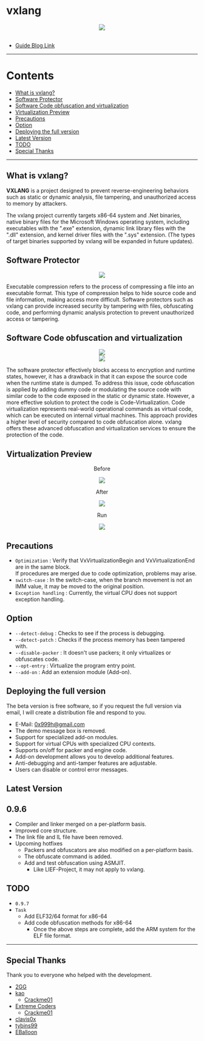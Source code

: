 # vxlang

<div align="center">
   <a href="https://vxlang.github.io/">
      <img src="https://vxlang.github.io/image/vxlang.gif" loop=infinite style="max-width: 100%; height: auto;" />
   </a>
</div>
<br>

- [Guide Blog Link](https://vxlang.github.io/)

---

# Contents

- [What is vxlang?](#What-is-vxlang?)
- [Software Protector](#Software-Protector)
- [Software Code obfuscation and virtualization](#Software-Code-obfuscation-and-virtualization)
- [Virtualization Preview](#Virtualization-Preview)
- [Precautions](#Precautions)
- [Option](#Option)
- [Deploying the full version](#Deploying-the-full-version)
- [Latest Version](#Latest-Version)
- [TODO](#TODO)
- [Special Thanks](#Special-Thanks)

---

## What is vxlang?

**VXLANG** is a project designed to prevent reverse-engineering behaviors such as static or dynamic analysis, file tampering, and unauthorized access to memory by attackers. 

The vxlang project currently targets x86-64 system and .Net binaries, native binary files for the Microsoft Windows operating system, including executables with the ".exe" extension, dynamic link library files with the ".dll" extension, and kernel driver files with the ".sys" extension. (The types of target binaries supported by vxlang will be expanded in future updates).

## Software Protector

<div align="center">
   <img src="https://vxlang.github.io/image/protector.png" style="max-width: 100%; height: auto;" />
</div>

Executable compression refers to the process of compressing a file into an executable format. This type of compression helps to hide source code and file information, making access more difficult. Software protectors such as vxlang can provide increased security by tampering with files, obfuscating code, and performing dynamic analysis protection to prevent unauthorized access or tampering.

## Software Code obfuscation and virtualization

<div align="center">
   <img src="https://vxlang.github.io/image/index.gif" loop=infinite style="max-width: 100%; height: auto;" />   
</div>

<div align="center">
   <img src="https://vxlang.github.io/image/vxlang-1.png" style="max-width: 100%; height: auto;" />
</div>

The software protector effectively blocks access to encryption and runtime states, however, it has a drawback in that it can expose the source code when the runtime state is dumped. To address this issue, code obfuscation is applied by adding dummy code or modulating the source code with similar code to the code exposed in the static or dynamic state. However, a more effective solution to protect the code is Code-Virtualization. Code virtualization represents real-world operational commands as virtual code, which can be executed on internal virtual machines. This approach provides a higher level of security compared to code obfuscation alone. vxlang offers these advanced obfuscation and virtualization services to ensure the protection of the code.  

## Virtualization Preview

<div align="center">
   <p>Before</p>
   <img src="https://vxlang.github.io/image/VMBegin.png" style="max-width: 100%; height: auto;" />
   <p>After</p>
   <img src="https://vxlang.github.io/image/VMEnd.png" style="max-width: 100%; height: auto;" />
   <p>Run</p>   
   <img src="https://vxlang.github.io/image/VMRun.gif" loop=infinite style="max-width: 100%; height: auto;" />
</div>

## Precautions

- `Optimization` : Verify that VxVirtualizationBegin and VxVirtualizationEnd are in the same block.  
  If procedures are merged due to code optimization, problems may arise.
- `switch-case` : In the switch-case, when the branch movement is not an IMM value, it may be moved to the original position.
- `Exception handling` : Currently, the virtual CPU does not support exception handling.

## Option

- `--detect-debug` : Checks to see if the process is debugging.
- `--detect-patch` : Checks if the process memory has been tampered with.
- `--disable-packer` : It doesn't use packers; it only virtualizes or obfuscates code.
- `--opt-entry` : Virtualize the program entry point.
- `--add-on` : Add an extension module (Add-on).
  
## Deploying the full version

The beta version is free software, so if you request the full version via email, I will create a distribution file and respond to you.

- E-Mail: 0x999h@gmail.com
- The demo message box is removed.
- Support for specialized add-on modules.
- Support for virtual CPUs with specialized CPU contexts.
- Supports on/off for packer and engine code.
- Add-on development allows you to develop additional features.
- Anti-debugging and anti-tamper features are adjustable.
- Users can disable or control error messages.

## Latest Version

0.9.6
---
- Compiler and linker merged on a per-platform basis.
- Improved core structure.
- The link file and IL file have been removed.
- Upcoming hotfixes
  - Packers and obfuscators are also modified on a per-platform basis.
  - The obfuscate command is added.
  - Add and test obfuscation using ASMJIT.
    - Like LIEF-Project, it may not apply to vxlang.

## TODO

- `0.9.7`
- `Task`
  - Add ELF32/64 format for x86-64
  - Add code obfuscation methods for x86-64
    - Once the above steps are complete, add the ARM system for the ELF file format.
    
---

## Special Thanks

Thank you to everyone who helped with the development.

- [2GG](https://twitter.com/2gg) 
- [kao](https://lifeinhex.com/) 
  - [Crackme01](https://forum.tuts4you.com/topic/43809-users-desktop-crackme/#comment-213340) 
- [Extreme Coders](https://github.com/extremecoders-re/tuts4you_users_desktop_crackme_writeup) 
  - [Crackme01](https://forum.tuts4you.com/topic/43809-users-desktop-crackme/#comment-213328)  
- [clavis0x](https://github.com/clavis0x)
- [tybins99](https://github.com/tybins99) 
- [EBalloon](https://github.com/EBalloon)
  
  
  
